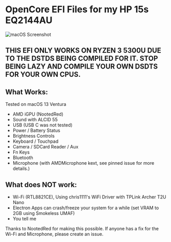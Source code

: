 # OpenCore EFI Files for my HP 15s EQ2144AU

![macOS Screenshot](https://github.com/Otus9051/Hackintosh-HP-15s-eq2144au/assets/58171861/8b4212e3-d406-4217-8e79-6eec43db214f)


## THIS EFI ONLY WORKS ON RYZEN 3 5300U DUE TO THE DSTDS BEING COMPILED FOR IT. STOP BEING LAZY AND COMPILE YOUR OWN DSDTS FOR YOUR OWN CPUS.

## What Works:
Tested on macOS 13 Ventura
- AMD iGPU (NootedRed)
- Sound with ALCID 55
- USB (USB C was not tested)
- Power / Battery Status
- Brightness Controls
- Keyboard / Touchpad
- Camera / SDCard Reader / Aux
- Fn Keys
- Bluetooth
- Microphone (with AMDMicrophone kext, see pinned issue for more details.)

## What does NOT work:
- Wi-Fi (RTL8821CE), Using chris1111's WiFi Driver with TPLink Archer T2U Nano
- Electron Apps can crash/freeze your system for a while (set VRAM to 2GB using Smokeless UMAF)
- You tell me

Thanks to NootedRed for making this possible.
If anyone has a fix for the Wi-Fi and Microphone, please create an issue.

